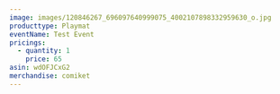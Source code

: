 ```yaml
---
image: images/120846267_696097640999075_4002107898332959630_o.jpg
producttype: Playmat
eventName: Test Event
pricings:
  - quantity: 1
    price: 65
asin: wdOFJCxG2
merchandise: comiket
---
```

